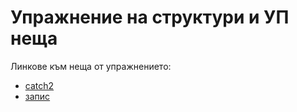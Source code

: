 # Упражнение на структури и УП неща

Линкове към неща от упражнението:

- [catch2]
- [запис]

[catch2]: <https://github.com/catchorg/Catch2/tree/v2.x>
[запис]: <https://drive.google.com/file/d/1OPkkw4EiFnrG5AQJPV1uMlGrcDShI0EJ/view?usp=sharing>